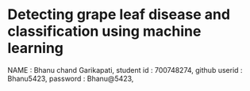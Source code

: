 # Detecting grape leaf disease and classification using machine learning 
NAME          : Bhanu chand Garikapati,
student id    : 700748274,
github userid : Bhanu5423,
password      : Bhanu@5423,


 
